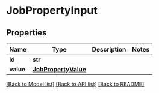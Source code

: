 # JobPropertyInput

## Properties
Name | Type | Description | Notes
------------ | ------------- | ------------- | -------------
**id** | **str** |  | 
**value** | [**JobPropertyValue**](JobPropertyValue.md) |  | 

[[Back to Model list]](../README.md#documentation-for-models) [[Back to API list]](../README.md#documentation-for-api-endpoints) [[Back to README]](../README.md)


